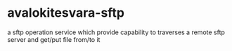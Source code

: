# avalokitesvara-sftp
a sftp operation service which provide capability to traverses a remote sftp server and get/put file from/to it
